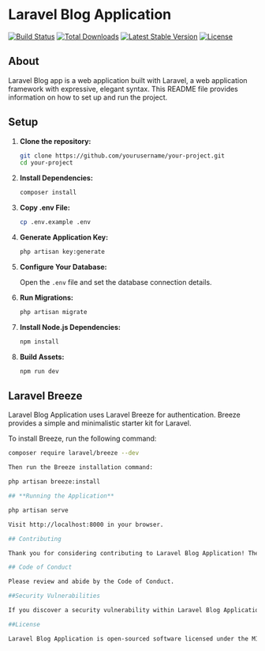 # Laravel Blog Application

[![Build Status](https://travis-ci.org/yourusername/your-project.svg?branch=main)](https://travis-ci.org/yourusername/your-project)
[![Total Downloads](https://img.shields.io/packagist/dt/yourusername/your-project)](https://packagist.org/packages/yourusername/your-project)
[![Latest Stable Version](https://img.shields.io/packagist/v/yourusername/your-project)](https://packagist.org/packages/yourusername/your-project)
[![License](https://img.shields.io/packagist/l/yourusername/your-project)](https://opensource.org/licenses/MIT)

## About

Laravel Blog app is a web application built with Laravel, a web application framework with expressive, elegant syntax. This README file provides information on how to set up and run the project.

## Setup

1. **Clone the repository:**

    ```bash
    git clone https://github.com/yourusername/your-project.git
    cd your-project
    ```

2. **Install Dependencies:**

    ```bash
    composer install
    ```

3. **Copy .env File:**

    ```bash
    cp .env.example .env
    ```

4. **Generate Application Key:**

    ```bash
    php artisan key:generate
    ```

5. **Configure Your Database:**

    Open the `.env` file and set the database connection details.

6. **Run Migrations:**

    ```bash
    php artisan migrate
    ```

7. **Install Node.js Dependencies:**

    ```bash
    npm install
    ```

8. **Build Assets:**

    ```bash
    npm run dev
    ```

## Laravel Breeze

Laravel Blog Application uses Laravel Breeze for authentication. Breeze provides a simple and minimalistic starter kit for Laravel.

To install Breeze, run the following command:

```bash
composer require laravel/breeze --dev

Then run the Breeze installation command:

php artisan breeze:install

## **Running the Application**

php artisan serve

Visit http://localhost:8000 in your browser.

## Contributing

Thank you for considering contributing to Laravel Blog Application! The contribution guide can be found in the Laravel documentation.

## Code of Conduct

Please review and abide by the Code of Conduct.

##Security Vulnerabilities

If you discover a security vulnerability within Laravel Blog Application, please send an e-mail to info.malindu4@email.com.

##License

Laravel Blog Application is open-sourced software licensed under the MIT license.
